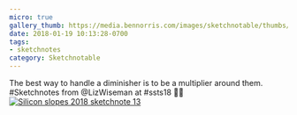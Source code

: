 ```yaml
---
micro: true
gallery_thumb: https://media.bennorris.com/images/sketchnotable/thumbs/silicon-slopes-2018-sketchnote-13.jpg
date: 2018-01-19 10:13:28-0700
tags:
- sketchnotes
category: Sketchnotable
---
```


The best way to handle a diminisher is to be a multiplier around them. #Sketchnotes from @LizWiseman at #ssts18 ✍🏼 [![Silicon slopes 2018 sketchnote 13](https://media.bennorris.com/images/sketchnotable/silicon-slopes-2018/silicon-slopes-2018-sketchnote-13.jpg)](https://media.bennorris.com/images/sketchnotable/silicon-slopes-2018/silicon-slopes-2018-sketchnote-13.jpg)